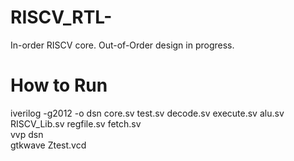 # RISCV_RTL-
In-order RISCV core. Out-of-Order design in progress.

# How to Run
iverilog -g2012 -o dsn core.sv test.sv decode.sv execute.sv alu.sv RISCV_Lib.sv regfile.sv fetch.sv <br />
vvp dsn <br />
gtkwave Ztest.vcd <br />
